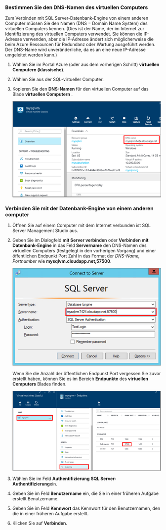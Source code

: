 ### <a name="determine-the-dns-name-of-the-virtual-machine"></a>Bestimmen Sie den DNS-Namen des virtuellen Computers

Zum Verbinden mit SQL Server-Datenbank-Engine von einem anderen Computer müssen Sie den Namen (DNS = Domain Name System) des virtuellen Computers kennen. (Dies ist der Name, der im Internet zur Identifizierung des virtuellen Computers verwendet. Sie können die IP-Adresse verwenden, aber die IP-Adresse ändert sich möglicherweise die beim Azure Ressourcen für Redundanz oder Wartung ausgeführt werden. Der DNS-Name wird unveränderliche, da es an eine neue IP-Adresse umgeleitet werden kann.)  

1. Wählen Sie im Portal Azure (oder aus dem vorherigen Schritt) **virtuellen Computern (klassische)**.

2. Wählen Sie aus der SQL-virtueller Computer.

2. Kopieren Sie den **DNS-Namen** für den virtuellen Computer auf das Blade **virtuellen Computern** .

    ![DNS-name](./media/virtual-machines-sql-server-connection-steps/sql-vm-dns-name.png)


### <a name="connect-to-the-database-engine-from-another-computer"></a>Verbinden Sie mit der Datenbank-Engine von einem anderen computer

1. Öffnen Sie auf einem Computer mit dem Internet verbunden ist SQL Server Management Studio aus.

2. Geben Sie im Dialogfeld **mit Server verbinden** oder **Verbinden mit Datenbank-Engine** in das Feld **Servername** den DNS-Namen des virtuellen Computers (festgelegt in den vorherigen Vorgang) und einer öffentlichen Endpunkt Port Zahl in das Format der *DNS-Name, Portnumber* wie **mysqlvm.cloudapp.net,57500**.

    ![Eine Verbindung mit SSMS](./media/virtual-machines-sql-server-connection-steps/33Connect-SSMS.png)

    Wenn Sie die Anzahl der öffentlichen Endpunkt Port vergessen Sie zuvor erstellt haben, können Sie es im Bereich **Endpunkte** des **virtuellen Computers** Blades finden.

    ![Öffentlicher Port](./media/virtual-machines-sql-server-connection-steps/sql-vm-port-number.png)

3. Wählen Sie im Feld **Authentifizierung** **SQL Server-Authentifizierung**ein.

5. Geben Sie im Feld **Benutzername** ein, die Sie in einer früheren Aufgabe erstellt Benutzername.

6. Geben Sie im Feld **Kennwort** das Kennwort für den Benutzernamen, den die in einer früheren Aufgabe erstellt.

7. Klicken Sie auf **Verbinden**.
